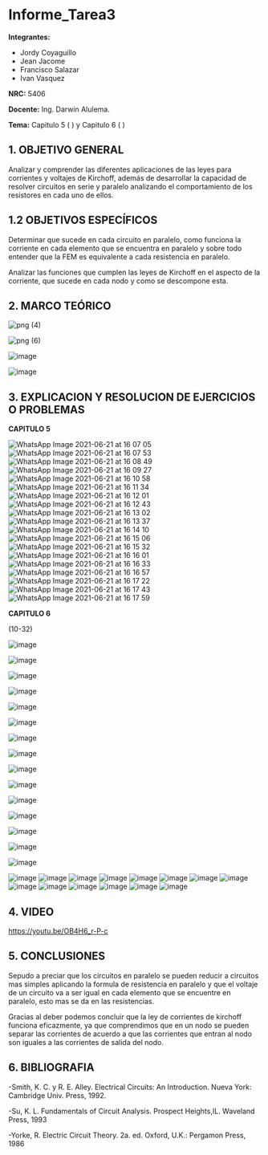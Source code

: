 # Informe_Tarea3
**Integrantes:**
- Jordy Coyaguillo
- Jean Jacome
- Francisco Salazar
- Ivan Vasquez



 **NRC:** 5406
 
 **Docente:** Ing. Darwin Alulema.
 
 **Tema:** Capitulo 5 ( ) y Capitulo 6 ( )
 
 ## 1. OBJETIVO GENERAL
 
Analizar y comprender las diferentes aplicaciones de las leyes para corrientes y voltajes de Kirchoff, además de desarrollar la capacidad de resolver circuitos en serie y paralelo analizando el comportamiento de los resistores en cada uno de ellos.

 ## 1.2 OBJETIVOS ESPECÍFICOS
 
Determinar que sucede en cada circuito en paralelo, como funciona la corriente en cada elemento que se encuentra en paralelo y sobre todo entender que la FEM es equivalente a cada resistencia en paralelo.

Analizar las funciones que cumplen las leyes de Kirchoff en el aspecto de la corriente, que sucede en cada nodo y como se descompone esta.

 ## 2. MARCO TEÓRICO 
 
 ![png (4)](https://user-images.githubusercontent.com/85137954/122824117-d5014880-d2a5-11eb-930b-89641063f901.png)

 ![png (6)](https://user-images.githubusercontent.com/85137954/122824089-cca90d80-d2a5-11eb-9f08-b46c95d6677b.png)
 
 ![image](https://user-images.githubusercontent.com/85137954/122854822-ebc19280-d2d9-11eb-8068-c341f8a68164.png)

![image](https://user-images.githubusercontent.com/85137954/122855349-bbc6bf00-d2da-11eb-9454-9511d5048100.png)

 
 ## 3. EXPLICACION Y RESOLUCION DE EJERCICIOS O PROBLEMAS 
 
 **CAPITULO 5**
 
 
![WhatsApp Image 2021-06-21 at 16 07 05](https://user-images.githubusercontent.com/85137954/122829214-55c34300-d2ac-11eb-92e8-ee67c15a6ce7.jpeg)
![WhatsApp Image 2021-06-21 at 16 07 53](https://user-images.githubusercontent.com/85137954/122829224-5b208d80-d2ac-11eb-94ee-c6ebf81d9d4c.jpeg)
![WhatsApp Image 2021-06-21 at 16 08 49](https://user-images.githubusercontent.com/85137954/122829241-607dd800-d2ac-11eb-831a-03e38b82b713.jpeg)
![WhatsApp Image 2021-06-21 at 16 09 27](https://user-images.githubusercontent.com/85137954/122829252-64a9f580-d2ac-11eb-8300-cdf30621fd6f.jpeg)
![WhatsApp Image 2021-06-21 at 16 10 58](https://user-images.githubusercontent.com/85137954/122829264-68d61300-d2ac-11eb-968a-e7ff4b273825.jpeg)
![WhatsApp Image 2021-06-21 at 16 11 34](https://user-images.githubusercontent.com/85137954/122829277-6c699a00-d2ac-11eb-8369-823cded7e1f7.jpeg)
![WhatsApp Image 2021-06-21 at 16 12 01](https://user-images.githubusercontent.com/85137954/122829288-6ffd2100-d2ac-11eb-97cc-b50f269f8648.jpeg)
![WhatsApp Image 2021-06-21 at 16 12 43](https://user-images.githubusercontent.com/85137954/122829313-74c1d500-d2ac-11eb-8500-ac48a44a58c1.jpeg)
![WhatsApp Image 2021-06-21 at 16 13 02](https://user-images.githubusercontent.com/85137954/122829323-78555c00-d2ac-11eb-9da8-364da85f85e5.jpeg)
![WhatsApp Image 2021-06-21 at 16 13 37](https://user-images.githubusercontent.com/85137954/122829332-7db2a680-d2ac-11eb-9950-efac4cf25b32.jpeg)
![WhatsApp Image 2021-06-21 at 16 14 10](https://user-images.githubusercontent.com/85137954/122829347-830ff100-d2ac-11eb-8860-12b2bf84ab56.jpeg)
![WhatsApp Image 2021-06-21 at 16 15 06](https://user-images.githubusercontent.com/85137954/122829454-a5a20a00-d2ac-11eb-8f4d-32da8a8a886b.jpeg)
![WhatsApp Image 2021-06-21 at 16 15 32](https://user-images.githubusercontent.com/85137954/122829461-a8046400-d2ac-11eb-9ff9-be16237cbe66.jpeg)
![WhatsApp Image 2021-06-21 at 16 16 01](https://user-images.githubusercontent.com/85137954/122829592-cf5b3100-d2ac-11eb-9fa0-7312f8a206f2.jpeg)
![WhatsApp Image 2021-06-21 at 16 16 33](https://user-images.githubusercontent.com/85137954/122829619-d7b36c00-d2ac-11eb-9867-3810bf042f73.jpeg)
![WhatsApp Image 2021-06-21 at 16 16 57](https://user-images.githubusercontent.com/85137954/122829629-dbdf8980-d2ac-11eb-866d-5d85b58619e3.jpeg)
![WhatsApp Image 2021-06-21 at 16 17 22](https://user-images.githubusercontent.com/85137954/122829644-e13cd400-d2ac-11eb-8c05-a596950f7820.jpeg)
![WhatsApp Image 2021-06-21 at 16 17 43](https://user-images.githubusercontent.com/85137954/122829668-e69a1e80-d2ac-11eb-933a-15763fd928e8.jpeg)
![WhatsApp Image 2021-06-21 at 16 17 59](https://user-images.githubusercontent.com/85137954/122829683-ebf76900-d2ac-11eb-8823-1c9f08fabed4.jpeg)


 **CAPITULO 6**
 
 (10-32)
 
 ![image](https://user-images.githubusercontent.com/85137954/122856168-f715bd80-d2db-11eb-9a29-e78c7e4fe1ac.png)
 
 ![image](https://user-images.githubusercontent.com/85137954/122856233-13195f00-d2dc-11eb-9a28-e161c55429e8.png)

![image](https://user-images.githubusercontent.com/85137954/122856190-009f2580-d2dc-11eb-9b1b-cb3cd7b972a6.png)

![image](https://user-images.githubusercontent.com/85137954/122856328-39d79580-d2dc-11eb-8224-7fccf797791a.png)

![image](https://user-images.githubusercontent.com/85137954/122856414-612e6280-d2dc-11eb-8489-67756dbc0e7f.png)

![image](https://user-images.githubusercontent.com/85137954/122856492-7efbc780-d2dc-11eb-93cc-119e74008695.png)

![image](https://user-images.githubusercontent.com/85137954/122856611-b1a5c000-d2dc-11eb-8e22-841aabee1c74.png)

![image](https://user-images.githubusercontent.com/85137954/122856665-cb470780-d2dc-11eb-949b-1f291bd95a4e.png)

![image](https://user-images.githubusercontent.com/85137954/122856720-e285f500-d2dc-11eb-9120-a4ab2e4365f4.png)

![image](https://user-images.githubusercontent.com/85137954/122856866-31338f00-d2dd-11eb-9fbd-fcbbe8d86452.png)

![image](https://user-images.githubusercontent.com/85137954/122856971-5d4f1000-d2dd-11eb-8471-69ebc10611b5.png)

![image](https://user-images.githubusercontent.com/85137954/122857137-9f785180-d2dd-11eb-92bb-eede0448ae7a.png)

![image](https://user-images.githubusercontent.com/85137954/122857221-bfa81080-d2dd-11eb-91f0-174d27c9cf50.png)

![image](https://user-images.githubusercontent.com/85137954/122857286-dcdcdf00-d2dd-11eb-859f-5fcfe16af7c2.png)

![image](https://user-images.githubusercontent.com/85137954/122857343-f2ea9f80-d2dd-11eb-94d2-33e9e06a92fe.png)

 ![image](https://user-images.githubusercontent.com/85137954/122879007-01e14a00-d2fe-11eb-9f8e-8b9d4de1e428.png)
![image](https://user-images.githubusercontent.com/85137954/122879932-107c3100-d2ff-11eb-9484-f5c6596f1e40.png)
![image](https://user-images.githubusercontent.com/85137954/122880820-0c9cde80-d300-11eb-9497-ad5503fd4c0a.png)
![image](https://user-images.githubusercontent.com/85137954/122881132-68676780-d300-11eb-8b30-46e29daeb2a2.png)
![image](https://user-images.githubusercontent.com/85137954/122881891-3efb0b80-d301-11eb-903c-9d851671daa8.png)
![image](https://user-images.githubusercontent.com/85137954/122883313-aebdc600-d302-11eb-88fb-d8fca1c6086f.png)
![image](https://user-images.githubusercontent.com/85137954/122883394-c4cb8680-d302-11eb-8acd-df2063cb4cb6.png)
![image](https://user-images.githubusercontent.com/85137954/122886654-c34f8d80-d305-11eb-9bd4-79d3e2b4a22b.png)
![image](https://user-images.githubusercontent.com/85137954/122886716-d19da980-d305-11eb-9bf9-998c8512c079.png)
![image](https://user-images.githubusercontent.com/85137954/122886810-e67a3d00-d305-11eb-806a-2af47c2a44fb.png)
![image](https://user-images.githubusercontent.com/85137954/122886938-027dde80-d306-11eb-9e13-d1d6f6f50476.png)
![image](https://user-images.githubusercontent.com/85137954/122886983-0dd10a00-d306-11eb-82a3-b2e50753f1f5.png)
![image](https://user-images.githubusercontent.com/85137954/122887080-27725180-d306-11eb-885a-fea3c6650d60.png)
![image](https://user-images.githubusercontent.com/85137954/122887742-ce56ed80-d306-11eb-82d5-3dcc52b9576d.png)


## 4. VIDEO

https://youtu.be/OB4H6_r-P-c

## 5. CONCLUSIONES

Sepudo a preciar que los circuitos en paralelo se pueden reducir a circuitos mas simples aplicando la formula de resistencia en paralelo y que el voltaje de un circuito va a ser igual en cada elemento que se encuentre en paralelo, esto mas se da en las resistencias.

Gracias al deber podemos concluir que la ley de corrientes de kirchoff funciona eficazmente, ya que comprendimos que en un nodo se pueden separar las corrientes de acuerdo a que las corrientes que entran al nodo son iguales a las corrientes de salida del nodo.

## 6. BIBLIOGRAFIA

-Smith, K. C. y R. E. Alley. Electrical Circuits: An Introduction. Nueva York: Cambridge Univ. Press, 1992.

-Su, K. L. Fundamentals of Circuit Analysis. Prospect Heights,IL. Waveland Press, 1993

-Yorke, R. Electric Circuit Theory. 2a. ed. Oxford, U.K.: Pergamon Press, 1986
